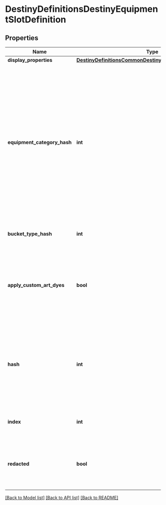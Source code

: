 # DestinyDefinitionsDestinyEquipmentSlotDefinition

## Properties
Name | Type | Description | Notes
------------ | ------------- | ------------- | -------------
**display_properties** | [**DestinyDefinitionsCommonDestinyDisplayPropertiesDefinition**](DestinyDefinitionsCommonDestinyDisplayPropertiesDefinition.md) |  | [optional] 
**equipment_category_hash** | **int** | These technically point to \&quot;Equipment Category Definitions\&quot;.  But don&#39;t get excited.  There&#39;s  nothing of significant value in those definitions, so I didn&#39;t bother to expose them.  You can use the  hash here to group equipment slots by common functionality, which serves the same purpose as if we had  the Equipment Category definitions exposed. | [optional] 
**bucket_type_hash** | **int** | The inventory bucket that owns this equipment slot. | [optional] 
**apply_custom_art_dyes** | **bool** | If True, equipped items should have their custom art dyes applied when rendering the item.  Otherwise, custom art dyes on an item should be ignored if the item is equipped in this slot. | [optional] 
**hash** | **int** | The unique identifier for this entity.  Guaranteed to be unique for the type of entity, but not globally.    When entities refer to each other in Destiny content, it is this hash that they are referring to. | [optional] 
**index** | **int** | The index of the entity as it was found in the investment tables. | [optional] 
**redacted** | **bool** | If this is true, then there is an entity with this identifier/type combination, but BNet is  not yet allowed to show it.  Sorry! | [optional] 

[[Back to Model list]](../README.md#documentation-for-models) [[Back to API list]](../README.md#documentation-for-api-endpoints) [[Back to README]](../README.md)


